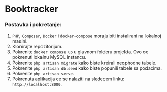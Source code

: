# Booktracker

### Postavka i pokretanje:
1. `PHP`, `Composer`, `Docker` i `docker-compose` moraju biti instalirani na lokalnoj masini.
2. Klonirajte repozitorijum.
3. Pokrenite `docker compose up` u glavnom folderu projekta. Ovo ce pokrenuti lokalnu MySQL instancu.
4. Pokrenite `php artisan migrate` kako biste kreirali neophodne tabele.
5. Pokrenite `php artisan db:seed` kako biste popunili tabele sa podacima.
6. Pokrenite `php artisan serve`.
7. Pokrenuta aplikacija ce se nalaziti na sledecem linku: `http://localhost:8000`.
